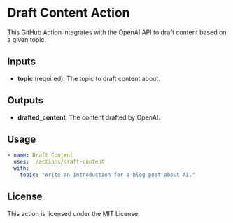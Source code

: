 # Draft Content Action

This GitHub Action integrates with the OpenAI API to draft content based on a given topic.

## Inputs

- **topic** (required): The topic to draft content about.

## Outputs

- **drafted_content**: The content drafted by OpenAI.

## Usage

```yaml
- name: Draft Content
  uses: ./actions/draft-content
  with:
    topic: "Write an introduction for a blog post about AI."
```

## License

This action is licensed under the MIT License.
